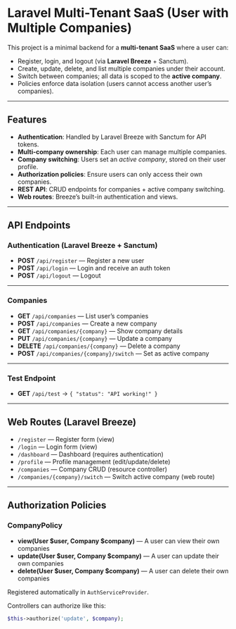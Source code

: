 # Laravel Multi-Tenant SaaS (User with Multiple Companies)

This project is a minimal backend for a **multi-tenant SaaS** where a user can:
- Register, login, and logout (via **Laravel Breeze** + Sanctum).
- Create, update, delete, and list multiple companies under their account.
- Switch between companies; all data is scoped to the **active company**.
- Policies enforce data isolation (users cannot access another user’s companies).

---

## Features
- **Authentication**: Handled by Laravel Breeze with Sanctum for API tokens.
- **Multi-company ownership**: Each user can manage multiple companies.
- **Company switching**: Users set an *active company*, stored on their user profile.
- **Authorization policies**: Ensure users can only access their own companies.
- **REST API**: CRUD endpoints for companies + active company switching.
- **Web routes**: Breeze’s built-in authentication and views.

---

## API Endpoints

###  Authentication (Laravel Breeze + Sanctum)
- **POST** `/api/register` — Register a new user  
- **POST** `/api/login` — Login and receive an auth token  
- **POST** `/api/logout` — Logout 

---

###  Companies
- **GET** `/api/companies` — List user’s companies  
- **POST** `/api/companies` — Create a new company  
- **GET** `/api/companies/{company}` — Show company details  
- **PUT** `/api/companies/{company}` — Update a company  
- **DELETE** `/api/companies/{company}` — Delete a company  
- **POST** `/api/companies/{company}/switch` — Set as active company  

---

###  Test Endpoint
- **GET** `/api/test` → `{ "status": "API working!" }`  

---

## Web Routes (Laravel Breeze)
- `/register` — Register form (view)  
- `/login` — Login form (view)  
- `/dashboard` — Dashboard (requires authentication)  
- `/profile` — Profile management (edit/update/delete)  
- `/companies` — Company CRUD (resource controller)  
- `/companies/{company}/switch` — Switch active company (web route)  

---

## Authorization Policies

### CompanyPolicy
- **view(User $user, Company $company)** — A user can view their own companies  
- **update(User $user, Company $company)** — A user can update their own companies  
- **delete(User $user, Company $company)** — A user can delete their own companies  

Registered automatically in `AuthServiceProvider`.  

Controllers can authorize like this:

```php
$this->authorize('update', $company);



